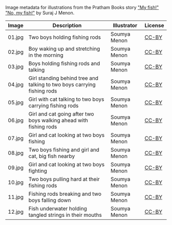 Image metadata for illustrations from the Pratham Books story ["My fish!" "No, my fish!"](https://storyweaver.org.in/stories/49-my-fish-no-my-fish) by Suraj J Menon.

Image | Description | Illustrator | License
----- | ----------- | ----------- | -------
01.jpg | Two boys holding fishing rods | Soumya Menon | [CC-BY](https://creativecommons.org/licenses/by/4.0/)
02.jpg | Boy waking up and stretching in the morning | Soumya Menon | [CC-BY](https://creativecommons.org/licenses/by/4.0/)
03.jpg | Boys holding fishing rods and talking | Soumya Menon | [CC-BY](https://creativecommons.org/licenses/by/4.0/)
04.jpg | Girl standing behind tree and talking to two boys carrying fishing rods | Soumya Menon | [CC-BY](https://creativecommons.org/licenses/by/4.0/)
05.jpg | Girl with cat talking to two boys carrying fishing rods | Soumya Menon | [CC-BY](https://creativecommons.org/licenses/by/4.0/)
06.jpg | Girl and cat going after two boys walking ahead with fishing rods | Soumya Menon | [CC-BY](https://creativecommons.org/licenses/by/4.0/)
07.jpg | Girl and cat looking at two boys fishing | Soumya Menon | [CC-BY](https://creativecommons.org/licenses/by/4.0/)
08.jpg | Two boys fishing and girl and cat, big fish nearby | Soumya Menon | [CC-BY](https://creativecommons.org/licenses/by/4.0/)
09.jpg | Girl and cat looking at two boys fighting | Soumya Menon | [CC-BY](https://creativecommons.org/licenses/by/4.0/)
10.jpg | Two boys pulling hard at their fishing rods | Soumya Menon | [CC-BY](https://creativecommons.org/licenses/by/4.0/)
11.jpg | Fishing rods breaking and two boys falling down | Soumya Menon | [CC-BY](https://creativecommons.org/licenses/by/4.0/)
12.jpg | Fish underwater holding tangled strings in their mouths | Soumya Menon | [CC-BY](https://creativecommons.org/licenses/by/4.0/)
